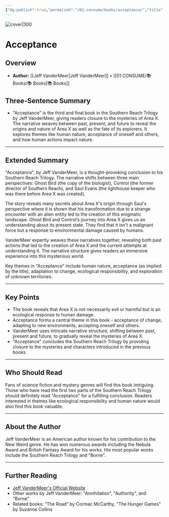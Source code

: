 ```yaml
---
{"dg-publish":true,"permalink":"/01-consume/books/acceptance/","title":"Acceptance","tags":["science-fiction","human-nature","mystery","ecology"]}
---
```


![cover|300](http://books.google.com/books/content?id=BXpzAwAAQBAJ&printsec=frontcover&img=1&zoom=1&edge=curl&source=gbs_api)
# Acceptance

## Overview
- **Author:** [[Jeff VanderMeer\|Jeff VanderMeer]] • [[01 CONSUME/📚 Books/📚 Books\|📚 Books]]
## Three-Sentence Summary
- "Acceptance" is the third and final book in the Southern Reach Trilogy by Jeff VanderMeer, giving readers closure to the mysteries of Area X. The narrative weaves between past, present, and future to reveal the origins and nature of Area X as well as the fate of its explorers. It explores themes like human nature, acceptance of oneself and others, and how human actions impact nature.

---

## Extended Summary
"Acceptance", by Jeff VanderMeer, is a thought-provoking conclusion to his Southern Reach Trilogy. The narrative shifts between three main perspectives: Ghost Bird (the copy of the biologist), Control (the former director of Southern Reach), and Saul Evans (the lighthouse keeper who was there before Area X was created). 

The story reveals many secrets about Area X's origin through Saul's perspective where it is shown that his transformation due to a strange encounter with an alien entity led to the creation of this enigmatic landscape. Ghost Bird and Control’s journey into Area X gives us an understanding about its present state. They find that it isn't a malignant force but a response to environmental damage caused by humans.

VanderMeer expertly weaves these narratives together, revealing both past actions that led to the creation of Area X and the current attempts at understanding it. The narrative structure gives readers an immersive experience into this mysterious world. 

Key themes in "Acceptance" include human nature, acceptance (as implied by the title), adaptation to change, ecological responsibility, and exploration of unknown territories.

---

## Key Points
- The book reveals that Area X is not necessarily evil or harmful but is an ecological response to human damage.
- Acceptance forms a central theme in this book - acceptance of change, adapting to new environments, accepting oneself and others.
- VanderMeer uses intricate narrative structure, shifting between past, present and future, to gradually reveal the mysteries of Area X.
- "Acceptance" concludes the Southern Reach Trilogy by providing closure to the mysteries and characters introduced in the previous books.

---

## Who Should Read
Fans of science fiction and mystery genres will find this book intriguing. Those who have read the first two parts of the Southern Reach Trilogy should definitely read "Acceptance" for a fulfilling conclusion. Readers interested in themes like ecological responsibility and human nature would also find this book valuable.

---

## About the Author
Jeff VanderMeer is an American author known for his contribution to the New Weird genre. He has won numerous awards including the Nebula Award and British Fantasy Award for his works. His most popular works include the Southern Reach Trilogy and "Borne". 

---

## Further Reading
- [Jeff VanderMeer's Official Website](http://www.jeffvandermeer.com/)
- Other works by Jeff VanderMeer: "Annihilation", "Authority", and "Borne"
- Related books: “The Road” by Cormac McCarthy, "The Hunger Games" by Suzanne Collins
